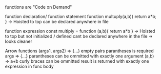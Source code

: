 functions are "Code on Demand"

function declaration/ function statement 
function multuply(a,b){
  return a*b;
}
-> Hoisted to top can be declared anywhere in file

function expression 
const multiply = function (a,b){
  return a*b
}
-> Hoisted to top but not initialized / defined cant be declared anywhere in the file
-> looks cleaner 

Arrow functions 
(args1, args2) => {...} empty pairs parantheses is required
args => {...} parantheses can be ommitted with exactly one argument
(a,b) => a+b curly braces can be ommitted result is returned with exactly one expression in func body